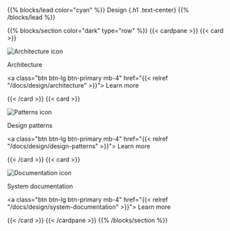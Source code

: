 {{% blocks/lead color="cyan" %}}
Design
{.h1 .text-center}
{{% /blocks/lead %}}

{{% blocks/section color="dark" type="row" %}}
{{< cardpane >}}
{{< card >}}

![Architecture icon](/architecture.png)

Architecture

<a class="btn btn-lg btn-primary mb-4" href="{{< relref "/docs/design/architecture" >}}">
Learn more <i class="fas fa-arrow-alt-circle-right ms-2"></i>
</a>

{{< /card >}}
{{< card >}}

![Patterns icon](/design-patterns.png)

Design patterns

<a class="btn btn-lg btn-primary mb-4" href="{{< relref "/docs/design/design-patterns" >}}">
Learn more <i class="fas fa-arrow-alt-circle-right ms-2"></i>
</a>

{{< /card >}}
{{< card >}}

![Documentation icon](/docs.png)

System documentation

<a class="btn btn-lg btn-primary mb-4" href="{{< relref "/docs/design/system-documentation" >}}">
Learn more <i class="fas fa-arrow-alt-circle-right ms-2"></i>
</a>

{{< /card >}}
{{< /cardpane >}}
{{% /blocks/section %}}